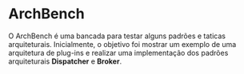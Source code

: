 # ArchBench
O ArchBench é uma bancada para testar alguns padrões e taticas arquiteturais.
Inicialmente, o objetivo foi mostrar um exemplo de uma arquitetura de plug-ins e realizar uma implementação dos padrões arquiteturais **Dispatcher** e **Broker**.
